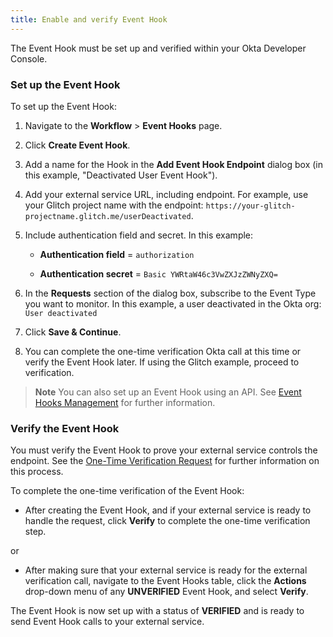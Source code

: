 ```yaml
---
title: Enable and verify Event Hook
---
```

The Event Hook must be set up and verified within your Okta Developer Console.

### Set up the Event Hook
To set up the Event Hook:

1. Navigate to the **Workflow** > **Event Hooks** page.

2. Click **Create Event Hook**.

3. Add a name for the Hook in the **Add Event Hook Endpoint** dialog box (in this example, "Deactivated User Event Hook").

4. Add your external service URL, including endpoint. For example, use your Glitch project name with the endpoint: `https://your-glitch-projectname.glitch.me/userDeactivated`.

5. Include authentication field and secret. In this example:

    - **Authentication field** = `authorization`

    - **Authentication secret** = `Basic YWRtaW46c3VwZXJzZWNyZXQ=`

6. In the **Requests** section of the dialog box, subscribe to the Event Type you want to monitor. In this example, a user deactivated in the Okta org: `User deactivated`

7. Click **Save & Continue**.

8. You can complete the one-time verification Okta call at this time or verify the Event Hook later. If using the Glitch example, proceed to verification.

> **Note** You can also set up an Event Hook using an API. See [Event Hooks Management](/docs/reference/api/event-hooks/#create-event-hook) for further information.

### Verify the Event Hook
You must verify the Event Hook to prove your external service controls the endpoint. See the [One-Time Verification Request](/docs/concepts/event-hooks/#one-time-verification-request) for further information on this process.

To complete the one-time verification of the Event Hook:

- After creating the Event Hook, and if your external service is ready to handle the request, click **Verify** to complete the one-time verification step.

or

- After making sure that your external service is ready for the external verification call, navigate to the Event Hooks table, click the **Actions** drop-down menu of any **UNVERIFIED** Event Hook, and select **Verify**.

The Event Hook is now set up with a status of **VERIFIED** and is ready to send Event Hook calls to your external service.

<NextSectionLink/>
